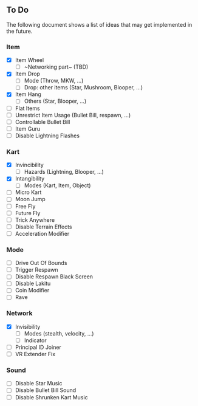 ## To Do
The following document shows a list of ideas that may get implemented in the future.

### Item
- [x] Item Wheel
	- [ ] ~Networking part~ (TBD)
- [x] Item Drop
	- [ ] Mode (Throw, MKW, ...)
	- [ ] Drop: other items (Star, Mushroom, Blooper, ...)
- [x] Item Hang
	- [ ] Others (Star, Blooper, ...)
- [ ] Flat Items
- [ ] Unrestrict Item Usage (Bullet Bill, respawn, ...)
- [ ] Controllable Bullet Bill
- [ ] Item Guru
- [ ] Disable Lightning Flashes

### Kart
- [x] Invincibility
	- [ ] Hazards (Lightning, Blooper, ...)
- [x] Intangibility
	- [ ] Modes (Kart, Item, Object)
- [ ] Micro Kart
- [ ] Moon Jump
- [ ] Free Fly
- [ ] Future Fly
- [ ] Trick Anywhere
- [ ] Disable Terrain Effects
- [ ] Acceleration Modifier

### Mode
- [ ] Drive Out Of Bounds
- [ ] Trigger Respawn
- [ ] Disable Respawn Black Screen
- [ ] Disable Lakitu
- [ ] Coin Modifier
- [ ] Rave

### Network
- [x] Invisibility
	- [ ] Modes (stealth, velocity, ...)
	- [ ] Indicator
- [ ] Principal ID Joiner
- [ ] VR Extender Fix

### Sound
- [ ] Disable Star Music
- [ ] Disable Bullet Bill Sound
- [ ] Disable Shrunken Kart Music